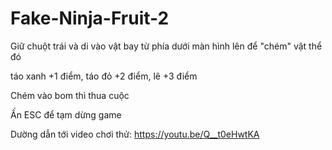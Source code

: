 ﻿# Fake-Ninja-Fruit-2
Giữ chuột trái và di vào vật bay từ phía dưới màn hình lên để "chém" vật thể đó

táo xanh +1 điểm, táo đỏ +2 điểm, lê +3 điểm

Chém vào bom thì thua cuộc

Ấn ESC để tạm dừng game

Dường dẫn tới video chơi thử: https://youtu.be/Q__t0eHwtKA
